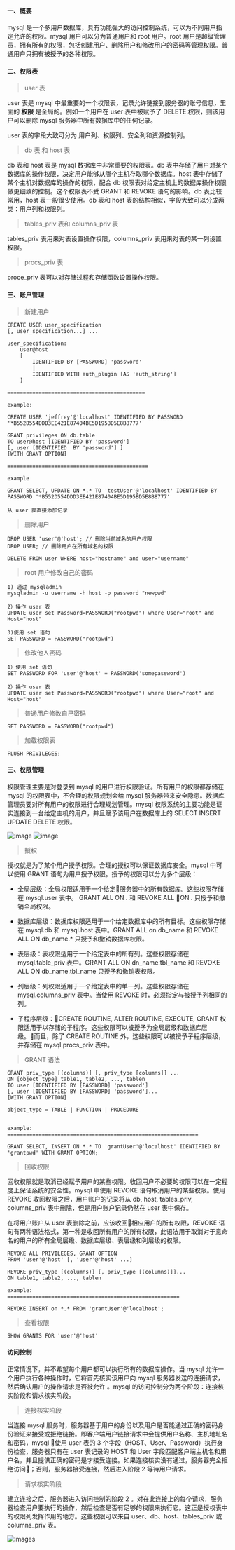 
#### 一、概要

mysql 是一个多用户数据库，具有功能强大的访问控制系统，可以为不同用户指定允许的权限。mysql 用户可以分为普通用户和 root 用户。root 用户是超级管理员，拥有所有的权限，包括创建用户、删除用户和修改用户的密码等管理权限。普通用户只拥有被授予的各种权限。


#### 二、权限表

> user 表

user 表是 mysql 中最重要的一个权限表，记录允许链接到服务器的账号信息，里面的 **权限** 是全局的。例如一个用户在 user 表中被赋予了  DELETE 权限，则该用户可以删除 mysql 服务器中所有数据库中的任何记录。

user 表的字段大致可分为 用户列、权限列、安全列和资源控制列。


> db 表 和 host 表

db 表和 host 表是 mysql 数据库中非常重要的权限表。db 表中存储了用户对某个数据库的操作权限，决定用户能够从哪个主机存取哪个数据库。host 表中存储了某个主机对数据库的操作的权限，配合 db 权限表对给定主机上的数据库操作权限做更细致的控制。这个权限表不受 GRANT 和 REVOKE 语句的影响。db 表比较常用，host 表一般很少使用。db 表和 host 表的结构相似，字段大致可以分成两类：用户列和权限列。


> tables_priv 表和 columns_priv 表

tables_priv 表用来对表设置操作权限，columns_priv 表用来对表的某一列设置权限。


> procs_priv 表

proce_priv 表可以对存储过程和存储函数设置操作权限。


#### 三、账户管理

> 新建用户

````
CREATE USER user_specification
[, user_specification...] ...

user_specification:
    user@host
    [
        IDENTIFIED BY [PASSWORD] 'password'
        |
        IDENTIFIED WITH auth_plugin [AS 'auth_string']
    ]

============================================

example:

CREATE USER 'jeffrey'@'localhost' IDENTIFIED BY PASSWORD '*B552D554DDD3EE421E87404BE5D195BD5E8B8777'
````

````
GRANT privileges ON db.table
TO user@host [IDENTIFIED BY 'password']
[, user [IDENTIFIED  BY 'password'] ]
[WITH GRANT OPTION]

=============================================

example

GRANT SELECT, UPDATE ON *.* TO 'testUser'@'localhost' IDENTIFIED BY  PASSWORD '*B552D554DDD3EE421E87404BE5D195BD5E8B8777'
````

````
从 user 表直接添加记录
````

> 删除用户

````
DROP USER 'user'@'host'; // 删除当前域名的用户权限
DROP USER; // 删除用户在所有域名的权限
````

````
DELETE FROM user WHERE host="hostname" and user="username"
````

> root 用户修改自己的密码

````
1) 通过 mysqladmin
mysqladmin -u username -h host -p password "newpwd"

2）操作 user 表
UPDATE user set Password=PASSWORD("rootpwd") where User="root" and Host="host"

3)使用 set 语句
SET PASSWORD = PASSWORD("rootpwd")
````

> 修改他人密码

````
1）使用 set 语句
SET PASSWORD FOR 'user'@'host' = PASSWORD('somepassword') 

2）操作 user 表
UPDATE user set Password=PASSWORD("rootpwd") where User="root" and Host="host"
````

> 普通用户修改自己密码

````
SET PASSWORD = PASSWORD("rootpwd")
````

> 加载权限表

````
FLUSH PRIVILEGES;
````

#### 三、权限管理

权限管理主要是对登录到 mysql 的用户进行权限验证。所有用户的权限都存储在 mysql 的权限表中，不合理的权限规划会给 mysql 服务器带来安全隐患。数据库管理员要对所有用户的权限进行合理规划管理。mysql 权限系统的主要功能是证实连接到一台给定主机的用户，并且赋予该用户在数据库上的 SELECT INSERT UPDATE DELETE 权限。

![image](../images/2018-08-073.19.13.png)
![image](../images/2018-08-073.19.36.png)

> 授权

授权就是为了某个用户授予权限。合理的授权可以保证数据库安全。mysql 中可以使用 GRANT 语句为用户授予权限。授予的权限可以分为多个层级：

* 全局层级：全局权限适用于一个给定服务器中的所有数据库。这些权限存储在 mysql.user 表中。 GRANT ALL ON *.* 和 REVOKE ALL ON *.* 只授予和撤销全局权限。

* 数据库层级：数据库权限适用于一个给定数据库中的所有目标。这些权限存储在 mysql.db 和 mysql.host 表中。GRANT ALL on db_name 和 REVOKE ALL ON db_name.* 只授予和撤销数据库权限。

* 表层级：表权限适用于一个给定表中的所有列。这些权限存储在 mysql.table_priv 表中。GRANT ALL ON dn_name.tbl_name 和 REVOKE ALL ON db_name.tbl_name 只授予和撤销表权限。

* 列层级：列权限适用于一个给定表中的单一列。这些权限存储在 mysql.columns_priv 表中。当使用 REVOKE 时，必须指定与被授予列相同的列。

* 子程序层级：CREATE ROUTINE, ALTER ROUTINE, EXECUTE, GRANT 权限适用于以存储的子程序。这些权限可以被授予为全局层级和数据库层级。而且，除了 CREATE ROUTINE 外，这些权限可以被授予子程序层级，并存储在 mysql.procs_priv 表中。

> GRANT 语法
````
GRANT priv_type [(columns)] [, priv_type [columns]] ...
ON [object_type] table1, table2, ..., tablen
TO user [IDENTIFIED BY [PASSWORD] 'password']
[, user [IDENTIFIED BY [PASSWORD] 'password']...
[WITH GRANT OPTION]

object_type = TABLE | FUNCTION | PROCEDURE


example:
=============================================================

GRANT SELECT, INSERT ON *.* TO 'grantUser'@'localhost' IDENTIFIED BY 'grantpwd' WITH GRANT OPTION;
````

> 回收权限

回收权限就是取消已经赋予用户的某些权限。收回用户不必要的权限可以在一定程度上保证系统的安全性。mysql 中使用 REVOKE 语句取消用户的某些权限。使用 REVOKE 收回权限之后，用户账户的记录将从 db, host, tables_priv, columns_priv 表中删除，但是用户账户记录仍然在 user 表中保存。

在将用户账户从 user 表删除之前，应该收回相应用户的所有权限，REVOKE 语句有两种语法格式，第一种是收回所有用户的所有权限，此语法用于取消对于意命名的用户的所有全局层级、数据库层级、表层级和列层级的权限。

````
REVOKE ALL PRIVILEGES, GRANT OPTION 
FROM 'user'@'host' [, 'user'@'host' ...]
````

````
REVOKE priv_type [(columns)] [, priv_type [(columns)]]...
ON table1, table2, ..., tablen

example:
=======================================================

REVOKE INSERT on *.* FROM 'grantUser'@'localhost';

````

> 查看权限

````
SHOW GRANTS FOR 'user'@'host' 
````

#### 访问控制

正常情况下，并不希望每个用户都可以执行所有的数据库操作。当 mysql 允许一个用户执行各种操作时，它将首先核实该用户向 mysql 服务器发送的连接请求，然后确认用户的操作请求是否被允许
。mysql 的访问控制分为两个阶段：连接核实阶段和请求核实阶段。

> 连接核实阶段

当连接 mysql 服务时，服务器基于用户的身份以及用户是否能通过正确的密码身份验证来接受或拒绝链接。即客户端用户链接请求中会提供用户名称、主机地址名和密码，mysql 使用 user 表的 3 个字段（HOST、User、Password）执行身份检查，服务器只有在 user 表记录的 HOST 和 User 字段匹配客户端主机名和用户名，并且提供正确的密码是才接受连接。如果连接核实没有通过，服务器完全拒绝访问；否则，服务器接受连接，然后进入阶段 2 等待用户请求。

> 请求核实阶段

建立连接之后，服务器进入访问控制的阶段 2 。对在此连接上的每个请求，服务器检查用户要执行的操作，然后检查是否有足够的权限来执行它。这正是授权表中的权限列发挥作用的地方。这些权限可以来自 user、db、host、tables_priv 或 columns_priv 表。

![images](../images/2018-08-074.31.29.png)